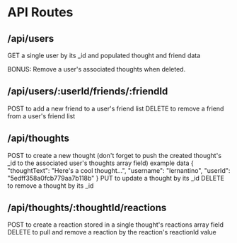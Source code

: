# API Routes
## /api/users
<!-- DONE - GET all users -->
GET a single user by its _id and populated thought and friend data
<!-- DONE - POST a new user
DONE - PUT to update a user by its _id
DONE: DELETE to remove user by its _id -->
BONUS: Remove a user's associated thoughts when deleted.

## /api/users/:userId/friends/:friendId
POST to add a new friend to a user's friend list
DELETE to remove a friend from a user's friend list

## /api/thoughts
<!-- DONE GET to get all thoughts -->
<!-- DONE GET to get a single thought by its _id -->
POST to create a new thought (don't forget to push the created thought's _id to the associated user's thoughts array field)
example data
{
  "thoughtText": "Here's a cool thought...",
  "username": "lernantino",
  "userId": "5edff358a0fcb779aa7b118b"
}
PUT to update a thought by its _id
DELETE to remove a thought by its _id

## /api/thoughts/:thoughtId/reactions
POST to create a reaction stored in a single thought's reactions array field
DELETE to pull and remove a reaction by the reaction's reactionId value